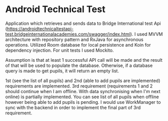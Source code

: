 
# Android Technical Test

Application which retrieves and sends data to Bridge International test Api (https://androidtechnicaltestapi-test.bridgeinternationalacademies.com/swagger/index.html). I used MVVM architecture with repository pattern and RxJava for asynchronous operations. Utilized Room database for local persistence and Koin for dependency injection. For unit tests I used Mockito. 

Assumption is that at least 1 successful API call will be made and the result of that will be used to populate the database. Otherwise, if a database query is made to get pupils, it will return an empty list. 

1st (see the list of all pupils) and 2nd (able to add pupils are implemented) requirements are implemented. 3rd requirement (requirements 1 and 2 should continue when I am offline.  With data synchronising when I'm next online) is partially implemented. You can see list of all pupils when offline however being able to add pupils is pending. I would use WorkManager  to sync with the backend in order to implement the final part of 3rd requirement.
